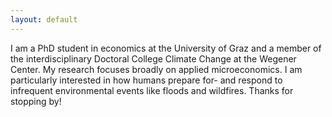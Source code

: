 ```yaml
---
layout: default
---
```


I am a PhD student in economics at the University of Graz and a member of the interdisciplinary Doctoral College Climate Change at the Wegener Center. My research focuses broadly on applied microeconomics. I am particularly interested in how humans prepare for- and respond to infrequent environmental events like floods and wildfires. Thanks for stopping by!
